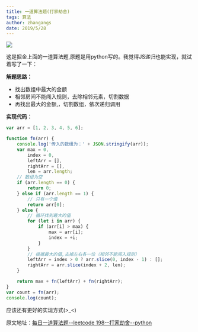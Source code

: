 ```yaml
---
title: 一道算法题(打家劫舍)
tags: 算法
author: zhangangs
date: 2019/5/28
---
```

![](http://ys-i.ys168.com/615879139/lMmbpyp524L53268IM55/2019-5-28.png)

这是掘金上面的一道算法题,原题是用python写的。我觉得JS递归也能实现，就试着写了一下：

**解题思路：** 
- 找出数组中最大的金额
- 相邻房间不能闯入规则，去除相邻元素，切割数据
- 再找出最大的金额,，切割数组，依次递归调用

**实现代码：** 
``` js
var arr = [1, 2, 3, 4, 5, 6];

function fn(arr) {
	console.log('传入的数组为：' + JSON.stringify(arr));
	var max = 0,
		index = 0,
		leftArr = [],
		rightArr = [],
		len = arr.length;
	// 数组为空
	if (arr.length == 0) {
		return 0;
	} else if (arr.length == 1) {
		// 只有一个值
		return arr[0];
	} else {
		// 循环找到最大的值
		for (let i in arr) {
			if (arr[i] > max) {
				max = arr[i];
				index = +i;
			}
		}
		// 根据最大的值,去掉左右各一位（相邻不能闯入规则）
		leftArr = index > 0 ? arr.slice(0, index - 1) : [];
		rightArr = arr.slice(index + 2, len);
	}

	return max + fn(leftArr) + fn(rightArr);
}
var count = fn(arr);
console.log(count);
```

应该还有更好的实现方式(>_<)

原文地址：[每日一道算法题--leetcode 198--打家劫舍--python](https://juejin.im/post/5cebaded51882510627de993)